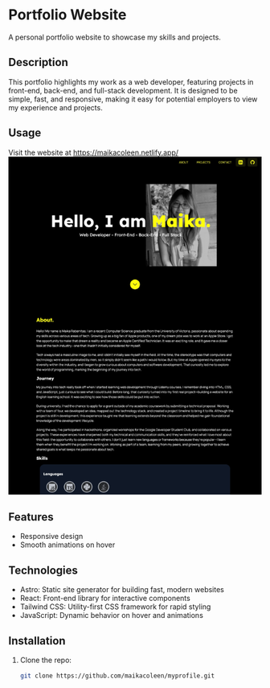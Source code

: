 # Portfolio Website

A personal portfolio website to showcase my skills and projects.

## Description
This portfolio highlights my work as a web developer, featuring projects in front-end, back-end, and full-stack development. It is designed to be simple, fast, and responsive, making it easy for potential employers to view my experience and projects.

## Usage
Visit the website at https://maikacoleen.netlify.app/
![Picture of my portfolio](public/images/project/portfolio.png)

## Features
- Responsive design
- Smooth animations on hover

## Technologies
- Astro: Static site generator for building fast, modern websites
- React: Front-end library for interactive components
- Tailwind CSS: Utility-first CSS framework for rapid styling
- JavaScript: Dynamic behavior on hover and animations

## Installation

1. Clone the repo:
   ```bash
   git clone https://github.com/maikacoleen/myprofile.git